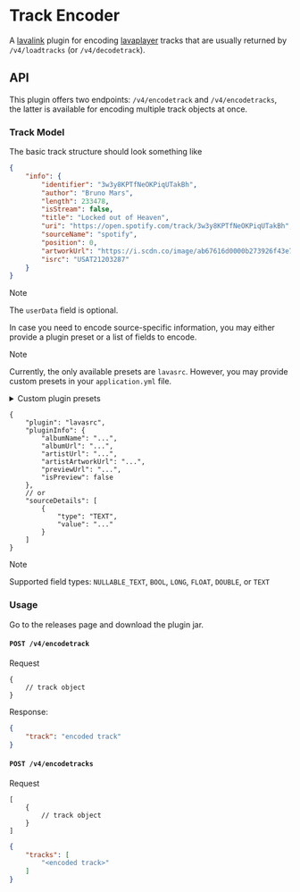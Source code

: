 # Track Encoder

A [lavalink](https://github.com/lavalink-devs/lavalink) plugin for
encoding [lavaplayer](https://github.com/lavalink-devs/lavaplayer) tracks that are usually returned by
`/v4/loadtracks` (or `/v4/decodetrack`).

## API

This plugin offers two endpoints: `/v4/encodetrack` and `/v4/encodetracks`, the latter is available for encoding
multiple track objects at once.

### Track Model

The basic track structure should look something like

```json
{
    "info": {
        "identifier": "3w3y8KPTfNeOKPiqUTakBh",
        "author": "Bruno Mars",
        "length": 233478,
        "isStream": false,
        "title": "Locked out of Heaven",
        "uri": "https://open.spotify.com/track/3w3y8KPTfNeOKPiqUTakBh",
        "sourceName": "spotify",
        "position": 0,
        "artworkUrl": "https://i.scdn.co/image/ab67616d0000b273926f43e7cce571e62720fd46",
        "isrc": "USAT21203287"
    }
}
```

> [!NOTE]  
> The `userData` field is optional.

In case you need to encode source-specific information, you may either provide a plugin preset or a list of fields to
encode.

> [!NOTE]
> Currently, the only available presets are `lavasrc`.
> However, you may provide custom presets in your `application.yml` file.

<details>
<summary>Custom plugin presets</summary>

```yaml
plugins:
  track-encoder:
    presets:
      - name: http
        fields:
          - name: probeInfo
            type: TEXT
```

```json
{
    "plugin": "http",
    "pluginInfo": {
        "probeInfo": "mp3"
    }
}
```

</details>

```json5
{
    "plugin": "lavasrc",
    "pluginInfo": {
        "albumName": "...",
        "albumUrl": "...",
        "artistUrl": "...",
        "artistArtworkUrl": "...",
        "previewUrl": "...",
        "isPreview": false
    },
    // or
    "sourceDetails": [
        {
            "type": "TEXT",
            "value": "..."
        }
    ]
}
```

> [!NOTE]
> Supported field types: `NULLABLE_TEXT`, `BOOL`, `LONG`, `FLOAT`, `DOUBLE`, or `TEXT`

### Usage

Go to the releases page and download the plugin jar.

#### `POST /v4/encodetrack`

Request

```json5
{
    // track object
}
```

Response:

```json
{
    "track": "encoded track"
}
```

#### `POST /v4/encodetracks`

Request

```json5
[
    {
        // track object
    }
]
```

```json
{
    "tracks": [
        "<encoded track>"
    ]
}
```
